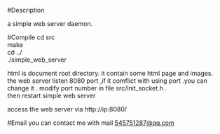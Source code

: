#Description

a simple web server  daemon. 


#Compile 
cd src  
make  
cd ../  
./simple_web_server 


html is  document root directory. it contain  some html page and images.  
the web server listen 8080 port ,if it comflict with using port .you can change it   .  modify  port number in file src/init_socket.h .  
then  restart simple web server  

access the web server via   http://ip:8080/

#Email
you can contact me  with mail 
545751287@qq.com 
